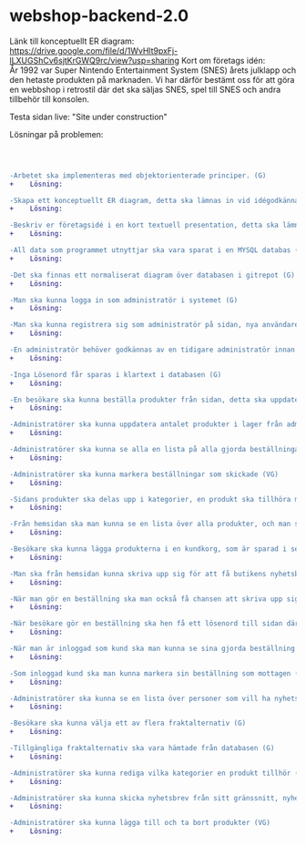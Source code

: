 # webshop-backend-2.0

Länk till konceptuellt ER diagram: https://drive.google.com/file/d/1WvHlt9pxFj-lLXUGShCv6sjtKrGWQ9rc/view?usp=sharing
Kort om företags idén: <br>
År 1992 var Super Nintendo Entertainment System (SNES) årets julklapp och den hetaste produkten på marknaden.
Vi har därför bestämt oss för att göra en webbshop i retrostil där det ska säljas SNES, spel till SNES och andra tillbehör till konsolen. 



Testa sidan live: "Site under construction"

Lösningar på problemen:
```diff
 


-Arbetet ska implementeras med objektorienterade principer. (G)
+    Lösning:

-Skapa ett konceptuellt ER diagram, detta ska lämnas in vid idégodkännandet (G)
+    Lösning:

-Beskriv er företagsidé i en kort textuell presentation, detta ska lämnas in vid idégodkännandet (G)
+    Lösning:

-All data som programmet utnyttjar ska vara sparat i en MYSQL databas (produkter, beställningar, konton mm) (G)
+    Lösning:

-Det ska finnas ett normaliserat diagram över databasen i gitrepot (G)
+    Lösning:

-Man ska kunna logga in som administratör i systemet (G)
+    Lösning:

-Man ska kunna registrera sig som administratör på sidan, nya användare ska sparas i databasen (VG)
+    Lösning:

-En administratör behöver godkännas av en tidigare administratör innan man kan logga in (VG)
+    Lösning:

-Inga Lösenord får sparas i klartext i databasen (G)
+    Lösning:

-En besökare ska kunna beställa produkter från sidan, detta ska uppdatera lagersaldot i databasen (G)
+    Lösning:

-Administratörer ska kunna uppdatera antalet produkter i lager från admin delen av sidan (G)
+    Lösning:

-Administratörer ska kunna se alla en lista på alla gjorda beställningar (G)
+    Lösning:

-Administratörer ska kunna markera beställningar som skickade (VG)
+    Lösning:

-Sidans produkter ska delas upp i kategorier, en produkt ska tillhöra minst en kategori, men kan tillhöra flera (G)
+    Lösning:

-Från hemsidan ska man kunna se en lista över alla produkter, och man ska kunna lista bara dom produkter som tillhör en -kategori (G)
+    Lösning:

-Besökare ska kunna lägga produkterna i en kundkorg, som är sparad i session på servern (G)
+    Lösning:

-Man ska från hemsidan kunna skriva upp sig för att få butikens nyhetsbrev genom att ange sitt namn och epostadress (G)
+    Lösning:

-När man gör en beställning ska man också få chansen att skriva upp sig för nyhetsbrevet (VG)
+    Lösning:

-När besökare gör en beställning ska hen få ett lösenord till sidan där man kan logga in som kund (VG)
+    Lösning:

-När man är inloggad som kund ska man kunna se sina gjorda beställning och om det är skickade eller inte (VG)
+    Lösning:

-Som inloggad kund ska man kunna markera sin beställning som mottagen (VG)
+    Lösning:

-Administratörer ska kunna se en lista över personer som vill ha nyhetsbrevet och deras epost adresser (G)
+    Lösning:

-Besökare ska kunna välja ett av flera fraktalternativ (G)
+    Lösning:

-Tillgängliga fraktalternativ ska vara hämtade från databasen (G)
+    Lösning:

-Administratörer ska kunna rediga vilka kategorier en produkt tillhör (VG)
+    Lösning:

-Administratörer ska kunna skicka nyhetsbrev från sitt gränssnitt, nyhetsbrevet ska sparas i databasen samt innehålla en -titel och en brödtext (VG)
+    Lösning:

-Administratörer ska kunna lägga till och ta bort produkter (VG)
+    Lösning:

```
